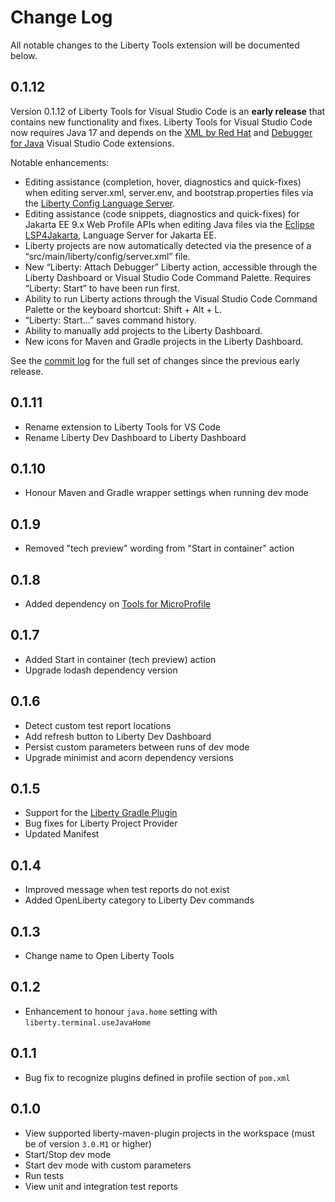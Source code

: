# Change Log

All notable changes to the Liberty Tools extension will be documented below.

## 0.1.12

Version 0.1.12 of Liberty Tools for Visual Studio Code is an **early release** that contains new functionality and fixes. Liberty Tools for Visual Studio Code now requires Java 17 and depends on the [XML by Red Hat](https://marketplace.visualstudio.com/items?itemName=redhat.vscode-xml) and [Debugger for Java](https://marketplace.visualstudio.com/items?itemName=vscjava.vscode-java-debug) Visual Studio Code extensions.

Notable enhancements:
- Editing assistance (completion, hover, diagnostics and quick-fixes) when editing server.xml, server.env, and bootstrap.properties files via the [Liberty Config Language Server](https://github.com/OpenLiberty/liberty-language-server).
- Editing assistance (code snippets, diagnostics and quick-fixes) for Jakarta EE 9.x Web Profile APIs when editing Java files via the [Eclipse LSP4Jakarta](https://github.com/eclipse/lsp4jakarta), Language Server for Jakarta EE.
- Liberty projects are now automatically detected via the presence of a “src/main/liberty/config/server.xml” file.
- New “Liberty: Attach Debugger” Liberty action, accessible through the Liberty Dashboard or Visual Studio Code Command Palette. Requires “Liberty: Start” to have been run first.
- Ability to run Liberty actions through the Visual Studio Code Command Palette or the keyboard shortcut: Shift + Alt + L.
- “Liberty: Start…” saves command history.
- Ability to manually add projects to the Liberty Dashboard.
- New icons for Maven and Gradle projects in the Liberty Dashboard.

See the [commit log](https://github.com/OpenLiberty/liberty-tools-vscode/compare/0.1.11...0.1.12) for the full set of changes since the previous early release.

## 0.1.11
- Rename extension to Liberty Tools for VS Code
- Rename Liberty Dev Dashboard to Liberty Dashboard

## 0.1.10
- Honour Maven and Gradle wrapper settings when running dev mode

## 0.1.9
- Removed "tech preview" wording from "Start in container" action

## 0.1.8
- Added dependency on [Tools for MicroProfile](https://marketplace.visualstudio.com/items?itemName=redhat.vscode-microprofile)

## 0.1.7
- Added Start in container (tech preview) action
- Upgrade lodash dependency version

## 0.1.6

- Detect custom test report locations
- Add refresh button to Liberty Dev Dashboard
- Persist custom parameters between runs of dev mode
- Upgrade minimist and acorn dependency versions

## 0.1.5

- Support for the [Liberty Gradle Plugin](https://github.com/OpenLiberty/ci.gradle)
- Bug fixes for Liberty Project Provider
- Updated Manifest

## 0.1.4

- Improved message when test reports do not exist
- Added OpenLiberty category to Liberty Dev commands

## 0.1.3

- Change name to Open Liberty Tools

## 0.1.2

- Enhancement to honour `java.home` setting with `liberty.terminal.useJavaHome`

## 0.1.1

- Bug fix to recognize plugins defined in profile section of `pom.xml`

## 0.1.0

- View supported liberty-maven-plugin projects in the workspace (must be of version `3.0.M1` or higher)
- Start/Stop dev mode
- Start dev mode with custom parameters
- Run tests
- View unit and integration test reports
